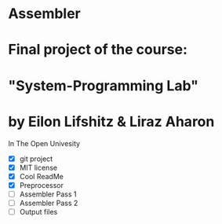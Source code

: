 # Assembler
# Final project of the course: 
# "System-Programming Lab"
# by Eilon Lifshitz & Liraz Aharon
In The Open Univesity



 - [x] git project
 - [x] MIT license
 - [x] Cool ReadMe 
 - [x] Preprocessor
 - [ ] Assembler Pass 1
 - [ ] Assembler Pass 2
 - [ ] Output files
